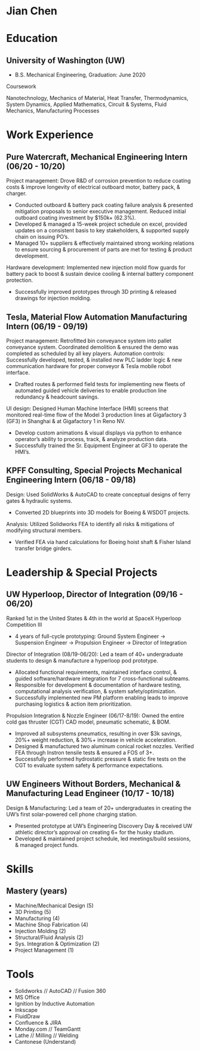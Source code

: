 # Jian Chen

# Education 
## University of Washington (UW)
- B.S. Mechanical Engineering, Graduation: June 2020 

Coursework 

Nanotechnology, Mechanics of Material, Heat Transfer, Thermodynamics, System Dynamics, Applied Mathematics, Circuit & Systems, Fluid Mechanics, Manufacturing Processes


# Work Experience
## Pure Watercraft, Mechanical Engineering Intern (06/20 - 10/20)
Project management: Drove R&D of corrosion prevention to reduce coating costs & improve longevity of electrical outboard motor, battery pack, & charger. 
- Conducted outboard & battery pack coating failure analysis & presented mitigation proposals to senior executive management. Reduced initial outboard coating investment by $150k+ (62.3%).
- Developed & managed a 15-week project schedule on excel, provided updates on a consistent basis to key stakeholders, & supported supply chain on issuing PO’s.  
- Managed 10+ suppliers & effectively maintained strong working relations to ensure sourcing & procurement of parts are met for testing & product development. 

Hardware development: Implemented new injection mold flow guards for battery pack to boost & sustain device cooling & internal battery component protection.
- Successfully improved prototypes through 3D printing & released drawings for injection molding.

## Tesla, Material Flow Automation Manufacturing Intern (06/19 - 09/19)
Project management: Retrofitted bin conveyance system into pallet conveyance system.
Coordinated demolition & ensured the demo was completed as scheduled by all key players.
Automation controls: Successfully developed, tested, & installed new PLC ladder logic & new communication hardware for proper conveyor & Tesla mobile robot interface. 
- Drafted routes & performed field tests for implementing new fleets of automated guided vehicle deliveries to enable production line redundancy & headcount savings. 

UI design: Designed Human Machine Interface (HMI) screens that monitored real-time flow of the Model 3 production lines at Gigafactory 3 (GF3) in Shanghai & at Gigafactory 1 in Reno NV. 
- Develop custom animations & visual displays via python to enhance operator’s ability to process, track, & analyze production data. 
- Successfully trained the Sr. Equipment Engineer at GF3 to operate the HMI’s. 

## KPFF Consulting, Special Projects Mechanical Engineering Intern (06/18 - 09/18) 
Design: Used SolidWorks & AutoCAD to create conceptual designs of ferry gates & hydraulic systems.
- Converted 2D blueprints into 3D models for Boeing & WSDOT projects.

Analysis: Utilized Solidworks FEA to identify all risks & mitigations of modifying structural members.
- Verified FEA via hand calculations for Boeing hoist shaft & Fisher Island transfer bridge girders.


# Leadership & Special Projects  
## UW Hyperloop, Director of Integration (09/16 - 06/20)
Ranked 1st in the United States & 4th in the world at SpaceX Hyperloop Competition III 
- 4 years of full-cycle prototyping: Ground System Engineer → Suspension Engineer → Propulsion Engineer → Director of Integration 

Director of Integration (08/19-06/20): Led a team of 40+ undergraduate students to design & manufacture a hyperloop pod prototype. 
- Allocated functional requirements, maintained interface control, & guided software/hardware integration for 7 cross-functional subteams. 
- Responsible for development & documentation of hardware testing, computational analysis verification, & system safety/optimization. 
- Successfully implemented new PM platform enabling leads to improve purchasing logistics & action item prioritization. 

Propulsion Integration & Nozzle Engineer (06/17-8/19): Owned the entire cold gas thruster (CGT) CAD model, pneumatic schematic, & BOM. 
- Improved all subsystems pneumatics, resulting in over $3k savings, 20%+ weight reduction, & 30%+ increase in vehicle acceleration. 
- Designed & manufactured two aluminum conical rocket nozzles. Verified FEA through Instron tensile tests & ensured a FOS of 3+. 
- Successfully performed hydrostatic pressure & static fire tests on the CGT to evaluate system safety & performance expectations.

## UW Engineers Without Borders, Mechanical & Manufacturing Lead Engineer (10/17 - 10/18) 
Design & Manufacturing: Led a team of 20+ undergraduates in creating the UW’s first solar-powered cell phone charging station.
- Presented prototype at UW’s Engineering Discovery Day & received UW athletic director’s approval on creating 6+ for the husky stadium.
- Developed & maintained project schedule, led meetings/build sessions, & managed project funds.

# Skills  
## Mastery (years)

- Machine/Mechanical Design (5) 
- 3D Printing (5) 
- Manufacturing (4)
- Machine Shop Fabrication (4)
- Injection Molding (2)
- Structural/Fluid Analysis (2)
- Sys. Integration & Optimization (2)
- Project Management (1) 

# Tools

- Solidworks // AutoCAD // Fusion 360
- MS Office
- Ignition by Inductive Automation 
- Inkscape 
- FluidDraw
- Confluence & JIRA
- Monday.com // TeamGantt 
- Lathe // Milling // Welding
- Cantonese (Understand) 
